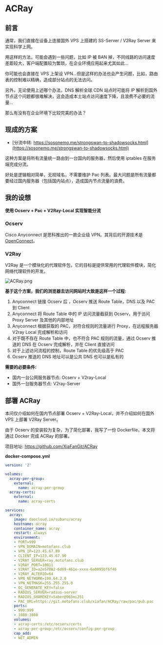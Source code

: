 # ACRay
## 前言

通常，我们直接在设备上连接国外 VPS 上搭建的 SS-Server / V2Ray Server 来实现科学上网。

用这样的方法，可能会遇到一些问题，比如 IP 被 BAN 掉，不同线路的访问速度差距较大，客户端配置较为繁琐，在企业环境应用起来尤其如此...

你可能也会直接在 VPS 上架设 VPN...但是这样的办法也会产生问题，比如，路由表的控制难以精确，造成部分站点的无法访问。

另外，无论使用上述哪个办法，DNS 解析全球 CDN 站点时可能将 IP 解析到国外节点这个问题都很难解决，这会造成本土站点访问速度下降，且浪费不必要的流量...

那么有没有在企业环境下比较完美的办法？

## 现成的方案

* [分流中转: https://sosonemo.me/strongswan-to-shadowsocks.html](https://sosonemo.me/strongswan-to-shadowsocks.html)

这种方案是将所有流量统一路由到一台国内的服务器，然后使用 iptables 在服务端完成分流。

好处是逻辑相对简单，无视域名，不需要维护 Pac 列表。最大问题是所有流量都要经过国内服务器（包括国内站点），造成国内节点流量的浪费。

## 我的设想

**使用 Ocserv + Pac + V2Ray-Local 实现智能分流**

### Ocserv

Cisco Anyconnect 是思科推出的一款企业级 VPN。其背后的开源技术是[OpenConnect](http://en.wikipedia.org/wiki/OpenConnect)。

### V2Ray

V2Ray 是一个模块化的代理软件包，它的目标是提供常用的代理软件模块，简化网络代理软件的开发。

![ACRay.png](https://github.com/XiaFanGit/ACRay/raw/master/ACRay.png)

**基于这个方案，我们的浏览器去访问网站时大致是这样一个过程:**

1. Anyconnect 链接 Ocserv 后 ，Ocserv 推送 Route Table，DNS 以及 PAC 到 Client
2. Anyconnect 将 Route Table 中的 IP 访问流量截获到 Ocserv，用于访问 Proxy Server 及其他的内部地址
3. Anyconnect 根据获取的 PAC，对符合规则的流量进行 Proxy，在远程服务器 V2ray Local 完成解析和访问
4. 对于既不存在 Route Table 中，也不符合 PAC 规则的流量，通过 Ocserv 推送的 DNS 在 Ocserv 完成解析，并在 Client 直接访问
5. 对于上述访问流程的控制，Route Table 的优先级高于 PAC
6. Ocserv 推送的 DNS 地址可以是公共 DNS 也可以是私有的

**需要的必要条件:**

* 国内一台公网服务器节点: Ocserv + V2ray-Local
* 国外一台服务器节点: V2ray-Server
 
## 部署 ACRay

本问仅介绍如何在国内节点部署 Ocserv + V2Ray-Local，并不介绍如何在国外 VPS 上部署 V2Ray Server。

由于 Ocserv 的安装较为复杂，为了简化部署，我写了一份 Dockerfile，本文将通过 Docker 完成 ACRay 的部署。

项目地址: https://github.com/XiaFanGit/ACRay

**docker-compose.yml**

```yml
version: '2'

volumes:
  acray-per-group:
    external:
      name: acray-per-group
  acray-certs:
    external:
      name: acray-certs

services:
  acray:
    image: daocloud.io/subaru/acray
    hostname: acray
    container_name: acray
    restart: always
    environment:
    - PORT=999
    - VPN_DOMAIN=motofans.club
    - VPN_IP=123.45.67.89
    - CLIENT_IP=123.45.67.90
    - V2RAY_SERVER=ray.motofans.club
    - V2RAY_PORT=10011
    - V2RAY_ID=a2e57082-6d69-461e-xxxx-6a0095bf6f46
    - V2RAY_ALTERID=64
    - VPN_NETWORK=100.64.2.0
    - VPN_NETMASK=255.255.255.0
    - OC_GENERATE_KEY=false
    - RADIUS_SERVER=radius-server
    - RADIUS_SHAREKEY=Saber@965mi251
    - PAC_URL=https://git.motofans.club/xiafan/ACRay/raw/pac/pub.pac
    ports:
    - 999:999
    - 1080:1080
    volumes:
    - acray-certs:/etc/ocserv/certs
    - acray-per-group:/etc/ocserv/config-per-group
    cap_add:
    - NET_ADMIN
```
